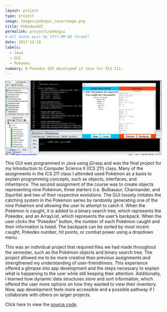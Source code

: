 ```yaml
---
layout: project
type: project
image: images/pokegui_coverimage.png
title: PokedexGUI
permalink: projects/pokegui
# All dates must be YYYY-MM-DD format!
date: 2017-12-10
labels:
  - Java
  - GUI
  - Pokemon
summary: A Pokedex GUI developed in Java for ICS 211.
---
```


<img class="ui image" src="../images/pokegui_banner.png">

This GUI was programmed in Java using jGrasp and was the final project for my Introduction to Computer Science II (ICS 211) class. Many of the assignments in the ICS 211 class I attended used Pokémon as a basis to explain programming concepts, such as objects, interfaces, and inheritance. The second assignment of the course was to create objects representing nine Pokémon, three starters (i.e. Bulbasaur, Charmander, and Squirtle) and two of their respective evolutions. The GUI loosely imitates the catching system in the Pokémon series by randomly generating one of the nine Pokémon and allowing the user to attempt to catch it. When the Pokémon is caught, it is added to a binary search tree, which represents the Pokedex, and an ArrayList, which represents the user’s backpack. When the user clicks the “Pokedex” button, the number of each Pokémon caught and their information is listed. The backpack can be sorted by most recent caught, Pokedex number, hit points, or combat power using a dropdown menu. 

This was an individual project that required files we had made throughout the semester, such as the Pokémon objects and binary search tree. The project allowed me to be more creative than previous assignments and strengthened my understanding of user-friendliness. This experience offered a glimpse into app development and the steps necessary to explain what is happening to the user while still keeping their attention. Additionally, I learned how dynamic data structures store and sort information, which offered the user more options on how they wanted to view their inventory. Now, app development feels more accessible and a possible pathway if I collaborate with others on larger projects. 

Click here to view the [source code](https://github.com/ronnie-kauanoe/pokegui-final-project).
